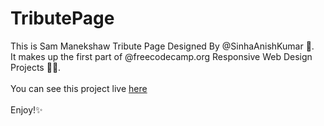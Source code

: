 # TributePage
This is Sam Manekshaw Tribute Page Designed By @SinhaAnishKumar 💖.
<br>It makes up the first part of @freecodecamp.org Responsive Web Design Projects 👨‍💻.
<br>
<br>You can see this project live [here](https://SinhaAnishKumar.github.io/sam/index.html)
<br>
<br>Enjoy!✨
